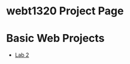 # webt1320 Project Page

<h1>Basic Web Projects</h1>

<ul>
    <li><a href="lab2/index.html" target="blank">Lab 2</a></li>
</ul>

 